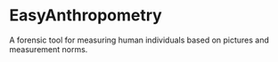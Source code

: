 # EasyAnthropometry
A forensic tool for measuring human individuals based on pictures and measurement norms.
